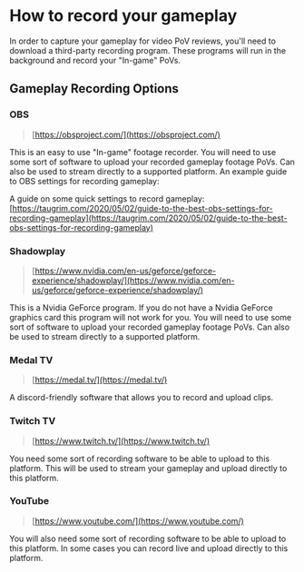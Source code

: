 # How to record your gameplay

In order to capture your gameplay for video PoV reviews, you'll need to download a third-party recording program. These programs will run in the background and record your "In-game" PoVs.

## Gameplay Recording Options
### OBS
> [https://obsproject.com/](https://obsproject.com/) 

This is an easy to use "In-game" footage recorder.
You will need to use some sort of software to upload your recorded gameplay footage PoVs.
Can also be used to stream directly to a supported platform. An example guide to OBS settings for recording gameplay:
    
A guide on some quick settings to record gameplay:
[https://taugrim.com/2020/05/02/guide-to-the-best-obs-settings-for-recording-gameplay](https://taugrim.com/2020/05/02/guide-to-the-best-obs-settings-for-recording-gameplay)

### Shadowplay
> [https://www.nvidia.com/en-us/geforce/geforce-experience/shadowplay/](https://www.nvidia.com/en-us/geforce/geforce-experience/shadowplay/)

This is a Nvidia GeForce program. If you do not have a Nvidia GeForce graphics card this program will not work for you.
You will need to use some sort of software to upload your recorded gameplay footage PoVs.
Can also be used to stream directly to a supported platform.

### Medal TV
> [https://medal.tv/](https://medal.tv/)

A discord-friendly software that allows you to record and upload clips.

### Twitch TV
> [https://www.twitch.tv/](https://www.twitch.tv/)

You need some sort of recording software to be able to upload to this platform.
This will be used to stream your gameplay and upload directly to this platform.

### YouTube
> [https://www.youtube.com/](https://www.youtube.com/)

You will also need some sort of recording software to be able to upload to this platform.
In some cases you can record live and upload directly to this platform.
